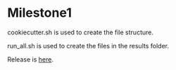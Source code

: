 # Milestone1

cookiecutter.sh is used to create the file structure.

run_all.sh is used to create the files in the results folder.

Release is [here](https://github.com/yllz/Milestone1/releases).